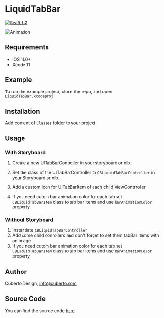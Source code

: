 # LiquidTabBar

[![Swift 5.2](https://img.shields.io/badge/Swift-5.2-green.svg?style=flat)](https://developer.apple.com/swift/)

![Animation](https://raw.githubusercontent.com/Cuberto/liquid-tabbar/master/Screenshots/animation.gif)

## Requirements

- iOS 11.0+
- Xcode 11

## Example

To run the example project, clone the repo, and open `LiquidTabBar.xcodeproj`

## Installation

Add content of `Classes` folder to your project

## Usage

### With Storyboard

1. Create a new UITabBarController in your storyboard or nib.

2. Set the class of the UITabBarController to `CBLiquidTabBarController` in your Storyboard or nib. 

3. Add a custom icon for UITabBarItem of each child ViewContrroller

4. If you need cutom bar animation color for each tab set `CBLiquidTabBarItem` class to tab bar items and use `barAnimationColor` property  

### Without Storyboard
1. Instantiate `CBLiquidTabBarController`
2. Add some child conrollers and don't forget to set them tabBar items with an image
3. If you need cutom bar animation color for each tab set `CBLiquidTabBarItem` class to tab bar items and use `barAnimationColor` property  

## Author

Cuberto Design, info@cuberto.com

## Source Code
You can find the source code [here](https://www.patreon.com/posts/39310865)
